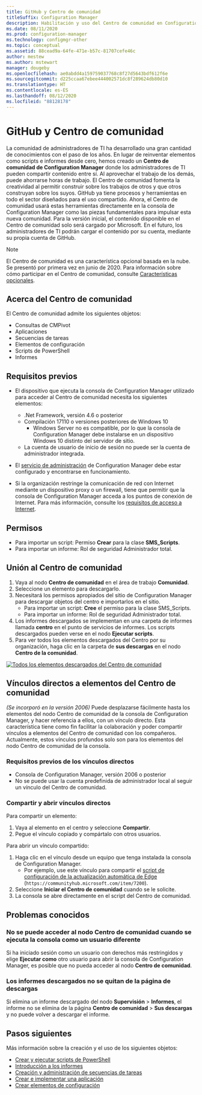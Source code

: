 ```yaml
---
title: GitHub y Centro de comunidad
titleSuffix: Configuration Manager
description: Habilitación y uso del Centro de comunidad en Configuration Manager
ms.date: 08/11/2020
ms.prod: configuration-manager
ms.technology: configmgr-other
ms.topic: conceptual
ms.assetid: 88cead9a-64fe-471e-b57c-81707cefe46c
author: mestew
ms.author: mstewart
manager: dougeby
ms.openlocfilehash: ae0abdd4a159759037768c8f27d5643bdf612f6e
ms.sourcegitcommit: d225ccaa67ebee444002571dc8f289624db80d10
ms.translationtype: HT
ms.contentlocale: es-ES
ms.lasthandoff: 08/12/2020
ms.locfileid: "88128178"
---
```

# <a name="community-hub-and-github"></a>GitHub y Centro de comunidad
<!--3555935, 3555936-->

La comunidad de administradores de TI ha desarrollado una gran cantidad de conocimientos con el paso de los años. En lugar de reinventar elementos como scripts e informes desde cero, hemos creado un **Centro de comunidad de Configuration Manager** donde los administradores de TI pueden compartir contenido entre sí. Al aprovechar el trabajo de los demás, puede ahorrarse horas de trabajo. El Centro de comunidad fomenta la creatividad al permitir construir sobre los trabajos de otros y que otros construyan sobre los suyos. GitHub ya tiene procesos y herramientas en todo el sector diseñados para el uso compartido. Ahora, el Centro de comunidad usará estas herramientas directamente en la consola de Configuration Manager como las piezas fundamentales para impulsar esta nueva comunidad. Para la versión inicial, el contenido disponible en el Centro de comunidad solo será cargado por Microsoft. En el futuro, los administradores de TI podrán cargar el contenido por su cuenta, mediante su propia cuenta de GitHub.

> [!Note]  
> El Centro de comunidad es una característica opcional basada en la nube. Se presentó por primera vez en junio de 2020. Para información sobre cómo participar en el Centro de comunidad, consulte [Características opcionales](install-in-console-updates.md#bkmk_options).

## <a name="about-community-hub"></a>Acerca del Centro de comunidad

El Centro de comunidad admite los siguientes objetos:

- Consultas de CMPivot
- Aplicaciones
- Secuencias de tareas
- Elementos de configuración
- Scripts de PowerShell
- Informes

## <a name="prerequisites"></a>Requisitos previos

- El dispositivo que ejecuta la consola de Configuration Manager utilizado para acceder al Centro de comunidad necesita los siguientes elementos:
   - .Net Framework, versión 4.6 o posterior
   - Compilación 17110 o versiones posteriores de Windows 10
      - Windows Server no es compatible, por lo que la consola de Configuration Manager debe instalarse en un dispositivo Windows 10 distinto del servidor de sitio.
   - La cuenta de usuario de inicio de sesión no puede ser la cuenta de administrador integrada.

- El [servicio de administración](../../../develop/adminservice/set-up.md) de Configuration Manager debe estar configurado y encontrarse en funcionamiento.

- Si la organización restringe la comunicación de red con Internet mediante un dispositivo proxy o un firewall, tiene que permitir que la consola de Configuration Manager acceda a los puntos de conexión de Internet. Para más información, consulte los [requisitos de acceso a Internet](../../plan-design/network/internet-endpoints.md#community-hub).

## <a name="permissions"></a>Permisos

- Para importar un script: Permiso **Crear** para la clase **SMS_Scripts**.
- Para importar un informe: Rol de seguridad Administrador total.


## <a name="use-the-community-hub"></a>Unión al Centro de comunidad

1. Vaya al nodo **Centro de comunidad** en el área de trabajo **Comunidad**.
1. Seleccione un elemento para descargarlo.
1. Necesitará los permisos apropiados del sitio de Configuration Manager para descargar objetos del centro e importarlos en el sitio.
    - Para importar un script: **Cree** el permiso para la clase SMS_Scripts.
    - Para importar un informe: Rol de seguridad Administrador total.
1. Los informes descargados se implementan en una carpeta de informes llamada **centro** en el punto de servicios de informes. Los scripts descargados pueden verse en el nodo **Ejecutar scripts**.
1. Para ver todos los elementos descargados del Centro por su organización, haga clic en la carpeta de **sus descargas** en el nodo **Centro de la comunidad**.

[![Todos los elementos descargados del Centro de comunidad](./media/3555935-community-hub-downloads.png)](./media/3555935-community-hub-downloads.png#lightbox)


## <a name="direct-links-to-community-hub-items"></a><a name="bkmk_deeplink"></a> Vínculos directos a elementos del Centro de comunidad
<!--4224406-->
*(Se incorporó en la versión 2006)* Puede desplazarse fácilmente hasta los elementos del nodo Centro de comunidad de la consola de Configuration Manager, y hacer referencia a ellos, con un vínculo directo. Esta característica tiene como fin facilitar la colaboración y poder compartir vínculos a elementos del Centro de comunidad con los compañeros. Actualmente, estos vínculos profundos solo son para los elementos del nodo Centro de comunidad de la consola.

### <a name="prerequisites-for-direct-links"></a>Requisitos previos de los vínculos directos

- Consola de Configuration Manager, versión 2006 o posterior
- No se puede usar la cuenta predefinida de administrador local al seguir un vínculo del Centro de comunidad.

### <a name="sharing-and-opening-direct-links"></a>Compartir y abrir vínculos directos

Para compartir un elemento:
1. Vaya al elemento en el centro y seleccione **Compartir**.
1. Pegue el vínculo copiado y compártalo con otros usuarios.

Para abrir un vínculo compartido:
1. Haga clic en el vínculo desde un equipo que tenga instalada la consola de Configuration Manager.
   - Por ejemplo, use este vínculo para compartir el [script de configuración de la actualización automática de Edge](https://communityhub.microsoft.com/item/7200) (`https://communityhub.microsoft.com/item/7200`).
1. Seleccione **Iniciar el Centro de comunidad** cuando se le solicite.
1. La consola se abre directamente en el script del Centro de comunidad.

## <a name="known-issues"></a><a name="bkmk_known"></a> Problemas conocidos

### <a name="unable-to-access-community-hub-node-when-running-console-as-a-different-user"></a>No se puede acceder al nodo Centro de comunidad cuando se ejecuta la consola como un usuario diferente
<!--7826897-->
Si ha iniciado sesión como un usuario con derechos más restringidos y elige **Ejecutar como** otro usuario para abrir la consola de Configuration Manager, es posible que no pueda acceder al nodo **Centro de comunidad**.

### <a name="downloaded-reports-dont-get-removed-from-your-downloads-page"></a>Los informes descargados no se quitan de la página de descargas
<!--7851305-->
Si elimina un informe descargado del nodo **Supervisión** > **Informes**, el informe no se elimina de la página **Centro de comunidad** > **Sus descargas** y no puede volver a descargar el informe. 

## <a name="next-steps"></a>Pasos siguientes

Más información sobre la creación y el uso de los siguientes objetos:

- [Crear y ejecutar scripts de PowerShell](../../../apps/deploy-use/create-deploy-scripts.md)
- [Introducción a los informes](introduction-to-reporting.md)
- [Creación y administración de secuencias de tareas](../../../osd/deploy-use/manage-task-sequences-to-automate-tasks.md)
- [Crear e implementar una aplicación](../../../apps/get-started/create-and-deploy-an-application.md)
- [Crear elementos de configuración](../../../compliance/deploy-use/create-configuration-items.md)